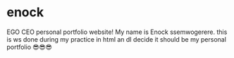 # enock
EGO CEO personal portfolio website!
My name is Enock ssemwogerere. this is ws done during my practice in html an dI decide it should be my personal portfolio 😎😎😎
